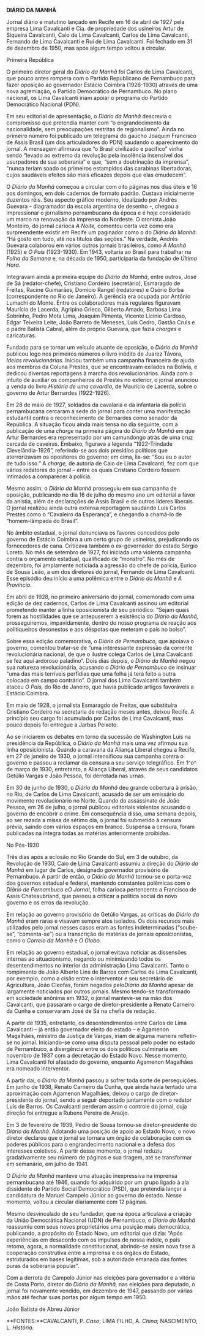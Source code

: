 **DIÁRIO DA MANHÃ**

Jornal diário e matutino lançado em Recife em 16 de abril de 1927 pela
empresa Lima Cavalcanti e Cia. de propriedade dos usineiros Artur de
Siqueira Cavalcanti, Caio de Lima Cavalcanti, Carlos de Lima Cavalcanti,
Fernando de Lima Cavalcanti e Rui de Lima Cavalcanti. Foi fechado em 31
de dezembro de 1950, mas após algum tempo voltou a circular.

Primeira República

O primeiro diretor geral do *Diário da Manhã* foi Carlos de Lima
Cavalcanti, que pouco antes rompera com o Partido Republicano de
Pernambuco para fazer oposição ao governador Estácio Coimbra (1926-1930)
através de uma nova agremiação, o Partido Democrático de Pernambuco. No
plano nacional, os Lima Cavalcanti iriam apoiar o programa do Partido
Democrático Nacional (PDN).

Em seu editorial de apresentação, o *Diário da Manhã* descrevia o
compromisso que pretendia manter com “o engrandecimento da
nacionalidade, sem preocupações restritas de regionalismo”. Ainda no
primeiro número foi publicado um telegrama do gaúcho Joaquim Francisco
de Assis Brasil (um dos articuladores do PDN) saudando o aparecimento do
jornal. A mensagem afirmava que “o Brasil civilizado e pacífico” vinha
sendo “levado ao extremo da revolução pela insolência insensível dos
usurpadores de sua soberania” e que, “sem a doutrinação da imprensa”,
“nunca teriam soado os primeiros estampidos das carabinas libertadoras,
cujos saudáveis efeitos são mais eficazes depois que elas emudecem”.

O *Diário da Manhã* começou a circular com oito páginas nos dias úteis e
16 aos domingos, em dois cadernos de formato padrão. Custava
inicialmente duzentos réis. Seu aspecto gráfico moderno, idealizado por
Andrés Guevara – diagramador da escola argentina de desenho –, chegou a
impressionar o jornalismo pernambucano da época e é hoje considerado um
marco na renovação da imprensa do Nordeste. O cronista João Monteiro, do
jornal carioca *A Noite,* comentou certa vez como era surpreendente
existir em Recife um paginador como o do *Diário da Manhã*: “Há gosto em
tudo, até nos títulos das seções.” Na verdade, Andrés Guevara colaborou
em vários outros jornais brasileiros, como *A Manhã* (1925) e *O País*
(1923-1930). Em 1943, voltaria ao Brasil para trabalhar na *Folha da
Semana* e, na década de 1950, participaria da fundação de *Última Hora.*

Integravam ainda a primeira equipe do *Diário da Manhã*, entre outros,
José de Sá (redator-chefe), Cristiano Cordeiro (secretário), Esmaragdo
de Freitas, Racine Guimarães, Domício Rangel (redatores) e Osório Borba
(correspondente no Rio de Janeiro). A gerência era ocupada por Antônio
Lumachi do Monte. Entre os colaboradores mais regulares figuravam
Maurício de Lacerda, Agripino Grieco, Gilberto Amado, Barbosa Lima
Sobrinho, Pedro Mota Lima, Joaquim Pimenta, Vicente Licínio Cardoso,
Edgar Teixeira Leite, João Barreto de Meneses, Luís Cedro, Gastão Cruls
e o padre Batista Cabral, além do próprio Guevara, que fazia *charges* e
caricaturas.

Fundado para se tornar um veículo atuante de oposição, o *Diário da
Manhã* publicou logo nos primeiros números o livro inédito de Juarez
Távora, *Ideias revolucionárias.* Iniciou também uma campanha financeira
de ajuda aos membros da Coluna Prestes, que se encontravam exilados na
Bolívia, e dedicou diversas reportagens à marcha dos revolucionários.
Ainda com o intuito de auxiliar os companheiros de Prestes no exterior,
o jornal anunciou a venda do livro *História de uma covardia,* de
Maurício de Lacerda, sobre o governo de Artur Bernardes (1922-1926).

Em 28 de maio de 1927, soldados da cavalaria e da infantaria da polícia
pernambucana cercaram a sede do jornal para conter uma manifestação
estudantil contra o reconhecimento de Bernardes como senador da
República. A situação ficou ainda mais tensa no dia seguinte, com a
publicação de uma *charge* na primeira página do *Diário da Manhã* em
que Artur Bernardes era representado por um camundongo atrás de uma cruz
cercada de caveiras. Embaixo, figurava a legenda “1922-Trindade
Clevelândia-1926”, referindo-se aos dois presídios políticos que
aterrorizavam os opositores do governo; em cima, lia-se: “Sou eu o autor
de tudo isso.” A *charge,* de autoria de Caio de Lima Cavalcanti, fez
com que vários redatores do jornal – entre os quais Cristiano Cordeiro
fossem intimados a comparecer à polícia.

Mesmo assim, o *Diário da Manhã* prosseguiu em sua campanha de oposição,
publicando no dia 16 de julho do mesmo ano um editorial a favor da
anistia, além de declarações de Assis Brasil e de outros líderes
liberais. O jornal realizou ainda outra extensa reportagem saudando Luís
Carlos Prestes como o “Cavaleiro da Esperança”, e chegando a chamá-lo de
“homem-lâmpada do Brasil”.

No âmbito estadual, o jornal denunciava os favores concedidos pelo
governo de Estácio Coimbra a um certo grupo de usineiros, prejudicando
os fornecedores de cana. Criticava também o ex-governador do estado
Sérgio Loreto. No mês de setembro de 1927, foi iniciada uma violenta
campanha contra o orçamento estadual, qualificado de “monstro”. No mês
de dezembro, foi amplamente noticiada a agressão do chefe de polícia,
Eurico de Sousa Leão, a um dos diretores do jornal, Fernando de Lima
Cavalcanti. Esse episódio deu início a uma polêmica entre o *Diário da
Manhã* e *A Província*.

Em abril de 1928, no primeiro aniversário do jornal, comemorado com uma
edição de dez cadernos, Carlos de Lima Cavalcanti assinou um editorial
prometendo manter a linha oposicionista de seu periódico: “Sejam quais
forem as hostilidades que se antepuserem à existência do *Diário da
Manhã,* prosseguiremos, impavidamente, dentro do nosso programa de
reação aos politiqueiros desonestos e aos déspotas que meteram o país no
bolso”.

Sobre essa edição comemorativa, o *Diário de Pernambuco,* que apoiava o
governo, comentou tratar-se de “uma interessante expressão da corrente
revolucionária nacional, de que o ilustre colega Carlos de Lima
Cavalcanti se fez aqui ardoroso paladino”. Dois dias depois, o *Diário
da Manhã* negou sua natureza revolucionária, acusando o *Diário de
Pernambuco* de insinuar “uma das mais terríveis perfídias que uma folha
já terá feito a outra colocada em campo contrário”. O jornal dos Lima
Cavalcanti também atacou *O País,* do Rio de Janeiro, que havia
publicado artigos favoráveis a Estácio Coimbra.

Em maio de 1928, o jornalista Esmaragdo de Freitas, que substituíra
Cristiano Cordeiro na secretaria de redação meses antes, deixou Recife.
A princípio seu cargo foi acumulado por Carlos de Lima Cavalcanti, mas
pouco depois foi entregue a Jarbas Peixoto.

Ao se iniciarem os debates em torno da sucessão de Washington Luís na
presidência da República, o *Diário da Manhã* mais uma vez afirmou sua
linha oposicionista. Quando a caravana da Aliança Liberal chegou a
Recife, em 27 de janeiro de 1930, o jornal intensificou sua campanha
contra o governo e passou a reclamar da censura a seu serviço
telegráfico. Em 1^o^ de março de 1930, entretanto, a Aliança Liberal,
através de seus candidatos Getúlio Vargas e João Pessoa, foi derrotada
nas urnas.

Em 30 de junho de 1930, o *Diário da Manhã* deu grande cobertura à
prisão, no Rio, de Carlos de Lima Cavalcanti, acusado de ser um
emissário do movimento revolucionário no Norte. Quando do assassinato de
João Pessoa, em 26 de julho, o jornal publicou editoriais violentos
acusando o governo de encobrir o crime. Em consequência disso, uma
semana depois, ao ser rezada a missa de sétimo dia, o jornal foi
submetido à censura prévia, saindo com vários espaços em branco.
Suspensa a censura, foram publicadas na íntegra todas as matérias
anteriormente proibidas.

No Pós-1930

Três dias após a eclosão no Rio Grande do Sul, em 3 de outubro, da
Revolução de 1930, Caio de Lima Cavalcanti assumiu a direção do *Diário
da Manhã* em lugar de Carlos, designado governador provisório de
Pernambuco. A partir de então, o *Diário da Manhã* tornou-se o porta-voz
dos governos estadual e federal, mantendo constantes polêmicas com o
*Diário de Pernambuco* e*O Jornal*, folha carioca pertencente a
Francisco de Assis Chateaubriand, que passou a criticar a política
social do novo governo e os erros da revolução.

Em relação ao governo provisório de Getúlio Vargas, as críticas do
*Diário da Manhã* eram raras e visavam sempre atos isolados. Os dois
recursos mais utilizados pelo jornal nesses casos eram as fontes
indeterminadas (“soube-se”, “comenta-se”) ou a transcrição de matérias
de jornais oposicionistas, como o *Correio da Manhã* e *O Globo*.

Em relação ao governo estadual, o jornal evitava noticiar as dissensões
internas ao situacionismo, negando ou minimizando todos os
desentendimentos no interior da administração Lima Cavalcanti. Tanto o
rompimento de João Alberto Lins de Barros com Carlos de Lima Cavalcanti,
por exemplo, como a cisão entre o interventor e seu secretário de
Agricultura, João Cleofas, foram negados pelo*Diário da Manhã* apesar de
largamente noticiados por outros jornais. Mesmo tendo-se transformado em
sociedade anônima em 1932, o jornal manteve-se na mão dos Cavalcanti,
que passaram o cargo de diretor-presidente a Renato Carneiro da Cunha e
conservaram José de Sá na chefia de redação.

A partir de 1935, entretanto, os desentendimentos entre Carlos de Lima
Cavalcanti – já então governador eleito do estado – e Agamenon
Magalhães, ministro da Justiça de Vargas, iriam de alguma maneira
refletir-se no jornal. Iniciando-se como uma disputa pessoal pelo poder
no estado de Pernambuco, a divergência entre os dois políticos
culminaria em novembro de 1937 com a decretação do Estado Novo. Nesse
momento, Lima Cavalcanti foi afastado do governo, enquanto Agamenon
Magalhães era nomeado interventor.

A partir daí, o *Diário da Manhã* passou a sofrer toda sorte de
perseguições. Em junho de 1938, Renato Carneiro da Cunha, que ainda
havia tentado uma aproximação com Agamenon Magalhães, deixou o cargo de
diretor-presidente do jornal, sendo a seguir deportado juntamente com o
redator Luís de Barros. Os Cavalcanti perderam assim o controle do
jornal, cuja direção foi entregue a Rubens Pereira de Araújo.

Em 3 de fevereiro de 1939, Pedro de Sousa tornou-se diretor-presidente
do *Diário da Manhã.* Adotando uma posição de apoio ao Estado Novo, o
novo diretor declarou que o jornal se tornara um órgão de colaboração
com os poderes públicos para o engrandecimento nacional e a defesa dos
interesses coletivos. A partir desse momento, o jornal reduziu
gradativamente seu número de páginas e sua tiragem, até se transformar
em semanário, em julho de 1941.

O *Diário da Manhã* manteve uma atuação inexpressiva na imprensa
pernambucana até 1946, quando foi adquirido por um grupo ligado à ala
dissidente do Partido Social Democrático (PSD), que pretendia lançar a
candidatura de Manuel Campelo Júnior ao governo do estado. Nesse
momento, voltou a circular diariamente com 12 páginas.

Mesmo desvinculado de seu fundador, que na época articulava a criação da
União Democrática Nacional (UDN) de Pernambuco, o *Diário da Manhã*
reassumiu com seus novos proprietários uma posição mais democrática,
publicando, a propósito do Estado Novo, um editorial que dizia: “Após
experiências em desacordo com os impulsos de nossa índole, o país
retoma, agora, a normalidade constitucional, abrindo-se assim nova fase
à cooperação construtiva entre a imprensa e os órgãos do Estado,
estruturados em bases legítimas, sob a autoridade emanada das fontes
puras da soberania popular”.

Com a derrota de Campelo Júnior nas eleições para governador e a vitória
de Costa Porto, diretor do *Diário da Manhã,* nas eleições para
deputado, o jornal foi novamente vendido, em dezembro de 1947, passando
por várias mãos até fechar suas portas por algum tempo em 1950.

João Batista de Abreu Júnior

**FONTES:**CAVALCANTI, P. *Caso*; LIMA FILHO, A. *China*; NASCIMENTO, L.
*História*.
